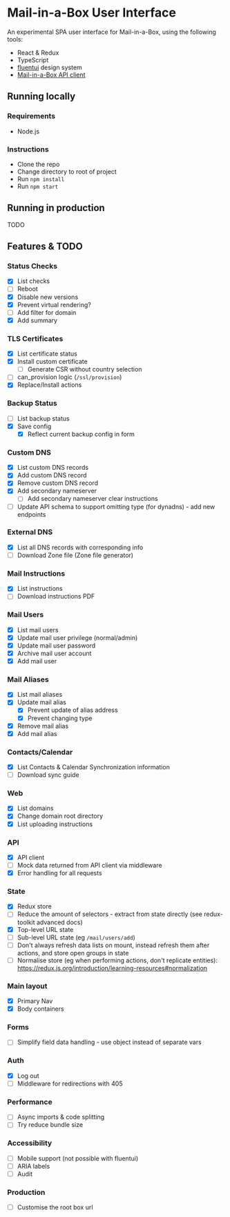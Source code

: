 # Mail-in-a-Box User Interface

An experimental SPA user interface for Mail-in-a-Box, using the following tools:

- React & Redux
- TypeScript
- [fluentui](https://github.com/microsoft/fluentui) design system
- [Mail-in-a-Box API client](https://github.com/badsyntax/mailinabox-api)

## Running locally

### Requirements

- Node.js

### Instructions

- Clone the repo
- Change directory to root of project
- Run `npm install`
- Run `npm start`

## Running in production

TODO

## Features & TODO

### Status Checks

- [x] List checks
- [ ] Reboot
- [x] Disable new versions
- [x] Prevent virtual rendering?
- [ ] Add filter for domain
- [x] Add summary

### TLS Certificates

- [x] List certificate status
- [x] Install custom certificate
  - [ ] Generate CSR without country selection
- [ ] can_provision logic (`/ssl/provision`)
- [x] Replace/Install actions

### Backup Status

- [ ] List backup status
- [x] Save config
  - [x] Reflect current backup config in form

### Custom DNS

- [x] List custom DNS records
- [x] Add custom DNS record
- [x] Remove custom DNS record
- [x] Add secondary nameserver
  - [ ] Add secondary nameserver clear instructions
- [ ] Update API schema to support omitting type (for dynadns) - add new endpoints

### External DNS

- [x] List all DNS records with corresponding info
- [ ] Download Zone file (Zone file generator)

### Mail Instructions

- [x] List instructions
- [ ] Download instructions PDF

### Mail Users

- [x] List mail users
- [x] Update mail user privilege (normal/admin)
- [x] Update mail user password
- [x] Archive mail user account
- [x] Add mail user

### Mail Aliases

- [x] List mail aliases
- [x] Update mail alias
  - [x] Prevent update of alias address
  - [x] Prevent changing type
- [x] Remove mail alias
- [x] Add mail alias

### Contacts/Calendar

- [x] List Contacts & Calendar Synchronization information
- [ ] Download sync guide

### Web

- [x] List domains
- [x] Change domain root directory
- [x] List uploading instructions

### API

- [x] API client
- [ ] Mock data returned from API client via middleware
- [x] Error handling for all requests

### State

- [x] Redux store
- [ ] Reduce the amount of selectors - extract from state directly (see redux-toolkit advanced docs)
- [x] Top-level URL state
- [ ] Sub-level URL state (eg `/mail/users/add`)
- [ ] Don't always refresh data lists on mount, instead refresh them after actions, and store open groups in state
- [ ] Normalise store (eg when performing actions, don't replicate entities): https://redux.js.org/introduction/learning-resources#normalization

### Main layout

- [x] Primary Nav
- [x] Body containers

### Forms

- [ ] Simplify field data handling - use object instead of separate vars

### Auth

- [x] Log out
- [ ] Middleware for redirections with 405

### Performance

- [ ] Async imports & code splitting
- [ ] Try reduce bundle size

### Accessibility

- [ ] Mobile support (not possible with fluentui)
- [ ] ARIA labels
- [ ] Audit

### Production

- [ ] Customise the root box url
